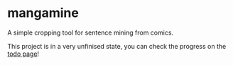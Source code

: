 # mangamine

A simple cropping tool for sentence mining from comics.

This project is in a very unfinised state, you can check the progress on the [todo page](./TODO.md)!
